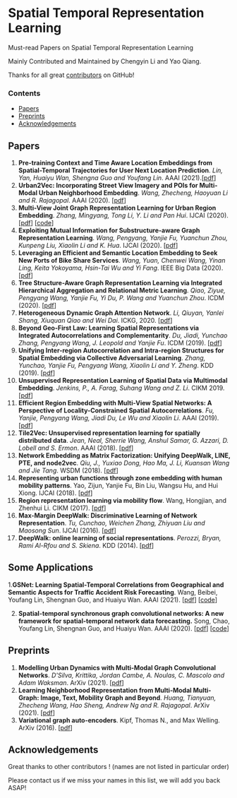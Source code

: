 # Spatial Temporal Representation Learning
Must-read Papers on Spatial Temporal Representation Learning

Mainly Contributed and Maintained by Chengyin Li and Yao Qiang.

Thanks for all great [contributors](#acknowledgements) on GitHub!

### Contents

* [Papers](#papers)
* [Preprints](#preprints)
* [Acknowledgements](#acknowledgements)


## Papers

1. **Pre-training Context and Time Aware Location Embeddings from Spatial-Temporal Trajectories for User Next Location Prediction**. *Lin, Yan, Huaiyu Wan, Shengna Guo and Youfang Lin*. AAAI (2021).[[pdf](http://faculty.bjtu.edu.cn/media/rte/file/2021/2/1/1612145733.pdf)]
2. **Urban2Vec: Incorporating Street View Imagery and POIs for Multi-Modal Urban Neighborhood Embedding**. *Wang, Zhecheng, Haoyuan Li and R. Rajagopal*. AAAI (2020). [[pdf](https://arxiv.org/pdf/2001.11101.pdf)]
3.  **Multi-View Joint Graph Representation Learning for Urban Region Embedding**. *Zhang, Mingyang, Tong Li, Y. Li and Pan Hui*. IJCAI (2020). [[pdf](https://www.ijcai.org/proceedings/2020/0611.pdf)] [[code](https://github.com/mingyangzhang/mv-region-embedding.git)]
4. **Exploiting Mutual Information for Substructure-aware Graph Representation Learning**. *Wang, Pengyang, Yanjie Fu, Yuanchun Zhou, Kunpeng Liu, Xiaolin Li and K. Hua*. IJCAI (2020). [[pdf](https://www.ijcai.org/proceedings/2020/0472.pdf)]
5. **Leveraging an Efficient and Semantic Location Embedding to Seek New Ports of Bike Share Services**. *Wang, Yuan, Chenwei Wang, Yinan Ling, Keita Yokoyama, Hsin-Tai Wu and Yi Fang*. IEEE Big Data (2020). [[pdf](https://arxiv.org/pdf/2011.03158.pdf)]
6. **Tree Structure-Aware Graph Representation Learning via Integrated Hierarchical Aggregation and Relational Metric Learning**. *Qiao, Ziyue, Pengyang Wang, Yanjie Fu, Yi Du, P. Wang and Yuanchun Zhou*. ICDM (2020). [[pdf](http://arxiv.org/pdf/2008.10003)]
7. **Heterogeneous Dynamic Graph Attention Network**. *Li, Qiuyan, Yanlei Shang, Xiuquan Qiao and Wei Dai*. ICKG, 2020. [[pdf](https://ieeexplore.ieee.org/document/9194495)]
8. **Beyond Geo-First Law: Learning Spatial Representations via Integrated Autocorrelations and Complementarity**. *Du, Jiadi, Yunchao Zhang, Pengyang Wang, J. Leopold and Yanjie Fu*. ICDM (2019). [[pdf](https://ieeexplore.ieee.org/document/8970913)]
9. **Unifying Inter-region Autocorrelation and Intra-region Structures for Spatial Embedding via Collective Adversarial Learning**. *Zhang, Yunchao, Yanjie Fu, Pengyang Wang, Xiaolin Li and Y. Zheng*. KDD (2019). [[pdf](http://urban-computing.com/pdf/yunchao.pdf)] 
10. **Unsupervised Representation Learning of Spatial Data via Multimodal Embedding**. *Jenkins, P., A. Farag, Suhang Wang and Z. Li*. CIKM 2019. [[pdf](https://dl.acm.org/doi/pdf/10.1145/3357384.3358001)]
11. **Efficient Region Embedding with Multi-View Spatial Networks: A Perspective of Locality-Constrained Spatial Autocorrelations**. *Fu, Yanjie, Pengyang Wang, Jiadi Du, Le Wu and Xiaolin Li*.  AAAI (2019). [[pdf](https://aaai.org/ojs/index.php/AAAI/article/download/3879/3757)]
12. **Tile2Vec: Unsupervised representation learning for spatially distributed data**. *Jean, Neal, Sherrie Wang, Anshul Samar, G. Azzari, D. Lobell and S. Ermon*. AAAI (2018). [[pdf](https://arxiv.org/pdf/1805.02855.pdf)]
13. **Network Embedding as Matrix Factorization: Unifying DeepWalk, LINE, PTE, and node2vec**. *Qiu, J., Yuxiao Dong, Hao Ma, J. Li, Kuansan Wang and Jie Tang*. WSDM (2018). [[pdf](https://arxiv.org/pdf/1710.02971.pdf)]
14. **Representing urban functions through zone embedding with human mobility patterns**. Yao, Zijun, Yanjie Fu, Bin Liu, Wangsu Hu, and Hui Xiong. IJCAI (2018). [[pdf](https://par.nsf.gov/servlets/purl/10074124)]
15. **Region representation learning via mobility flow**. Wang, Hongjian, and Zhenhui Li. CIKM (2017). [[pdf](https://dl.acm.org/doi/pdf/10.1145/3132847.3133006)]
16. **Max-Margin DeepWalk: Discriminative Learning of Network Representation**. *Tu, Cunchao, Weichen Zhang, Zhiyuan Liu and Maosong Sun*. IJCAI (2016). [[pdf](https://www.ijcai.org/Proceedings/16/Papers/547.pdf)]
17. **DeepWalk: online learning of social representations**. *Perozzi, Bryan, Rami Al-Rfou and S. Skiena*.  KDD (2014). [[pdf](https://arxiv.org/pdf/1403.6652.pdf)]

## Some Applications
1.**GSNet: Learning Spatial-Temporal Correlations from Geographical and Semantic Aspects for Traffic Accident Risk Forecasting**. Wang, Beibei, Youfang Lin, Shengnan Guo, and Huaiyu Wan. AAAI (2021). [[pdf](https://ojs.aaai.org/index.php/AAAI/article/view/16566/16373)] [[code](https://github.com/Echohhhhhh/GSNet)]

2. **Spatial-temporal synchronous graph convolutional networks: A new framework for spatial-temporal network data forecasting.** Song, Chao, Youfang Lin, Shengnan Guo, and Huaiyu Wan. AAAI (2020). [[pdf](https://ojs.aaai.org/index.php/AAAI/article/view/5438/5294)] [[code](https://github.com/Davidham3/STSGCN)]

## Preprints
1. **Modelling Urban Dynamics with Multi-Modal Graph Convolutional Networks**. *D'Silva, Krittika, Jordan Cambe, A. Noulas, C. Mascolo and Adam Waksman*. ArXiv (2021). [[pdf](https://arxiv.org/pdf/2104.14633.pdf)]
2. **Learning Neighborhood Representation from Multi-Modal Multi-Graph: Image, Text, Mobility Graph and Beyond**. *Huang, Tianyuan, Zhecheng Wang, Hao Sheng, Andrew Ng and R. Rajagopal*. ArXiv (2021). [[pdf](https://arxiv.org/pdf/2105.02489.pdf)]
3. **Variational graph auto-encoders**. Kipf, Thomas N., and Max Welling. ArXiv (2016). [[pdf](https://arxiv.org/pdf/1611.07308.pdf%5D)]

## Acknowledgements

Great thanks to other contributors ! (names are not listed in particular order)

Please contact us if we miss your names in this list, we will add you back ASAP!
